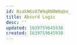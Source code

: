 ```yaml
---
id: BsakNKx07W9q8N0W0qbo_
title: Absurd Logic
desc: ''
updated: 1639759645938
created: 1639759645938
---
```



